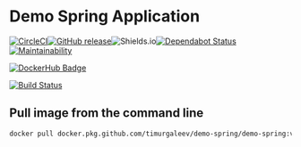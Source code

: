 # Demo Spring Application
 
[![CircleCI](https://circleci.com/gh/timurgaleev/demo-spring.svg?style=svg)](https://circleci.com/gh/timurgaleev/demo-spring)[![GitHub release](https://img.shields.io/github/release/timurgaleev/demo-spring.svg)](https://github.com/timurgaleev/demo-spring/releases)![Shields.io](https://img.shields.io/github/last-commit/timurgaleev/demo-spring?style=flat-square)[![Dependabot Status](https://api.dependabot.com/badges/status?host=github&repo=timurgaleev/demo-spring)](https://dependabot.com)[![Maintainability](https://api.codeclimate.com/v1/badges/624611417cd803cee7d4/maintainability)](https://codeclimate.com/github/timurgaleev/demo-spring/maintainability)

[![DockerHub Badge](http://dockeri.co/image/timurgaleev/demo-spring)](https://hub.docker.com/r/timurgaleev/demo-spring)

[![Build Status](https://dev.azure.com/timurgaleev/timur_galeev/_apis/build/status/timurgaleev.demo-spring?branchName=master)](https://dev.azure.com/timurgaleev/timur_galeev/_build/latest?definitionId=1&branchName=master)


## Pull image from the command line

```bash
docker pull docker.pkg.github.com/timurgaleev/demo-spring/demo-spring:v1.4.3
```
